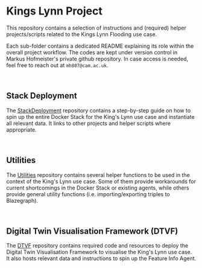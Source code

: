 # Kings Lynn Project

This repository contains a selection of instructions and (required) helper projects/scripts related to the Kings Lynn Flooding use case.

Each sub-folder contains a dedicated README explaining its role within the overall project workflow.
The codes are kept under version control in Markus Hofmeister's private github repository. In case access is needed, feel free to reach out at `mh807@cam.ac.uk`.


&nbsp;
## Stack Deployment

The [StackDeployment] repository contains a step-by-step guide on how to spin up the entire Docker Stack for the King's Lynn use case and instantiate all relevant data. It links to other projects and helper scripts where appropriate.


&nbsp;
## Utilities

The [Utilities] repository contains several helper functions to be used in the context of the King's Lynn use case. Some of them provide workarounds for current shortcomings in the Docker Stack or existing agents, while others provide general utility functions (i.e. importing/exporting triples to Blazegraph).


&nbsp;
## Digital Twin Visualisation Framework (DTVF)

The [DTVF] repository contains required code and resources to deploy the Digital Twin Visualisation Framework to visualise the King's Lynn use case. It also hosts relevant data and instructions to spin up the Feature Info Agent.


<!-- Links -->
[StackDeployment]: StackDeployment
[Utilities]: Utilities
[DTVF]: DTVF